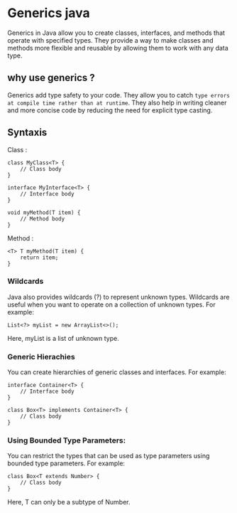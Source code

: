 # Generics java
Generics in Java allow you to create classes, interfaces, and methods that operate with specified types. They provide a way to make classes and methods more flexible and reusable by allowing them to work with any data type.

## why use generics ?
Generics add type safety to your code. They allow you to catch `type errors at compile time rather than at runtime`. They also help in writing cleaner and more concise code by reducing the need for explicit type casting.

## Syntaxis
Class :
```
class MyClass<T> {
    // Class body
}

interface MyInterface<T> {
    // Interface body
}

void myMethod(T item) {
    // Method body
}
```
Method :
```
<T> T myMethod(T item) {
    return item;
}
```
### Wildcards
Java also provides wildcards (?) to represent unknown types. Wildcards are useful when you want to operate on a collection of unknown types. For example:
```
List<?> myList = new ArrayList<>();
```
Here, myList is a list of unknown type.

### Generic Hierachies
You can create hierarchies of generic classes and interfaces. For example:
```
interface Container<T> {
    // Interface body
}

class Box<T> implements Container<T> {
    // Class body
}
```
### Using Bounded Type Parameters:
You can restrict the types that can be used as type parameters using bounded type parameters. For example:
```
class Box<T extends Number> {
    // Class body
}
```
Here, T can only be a subtype of Number.